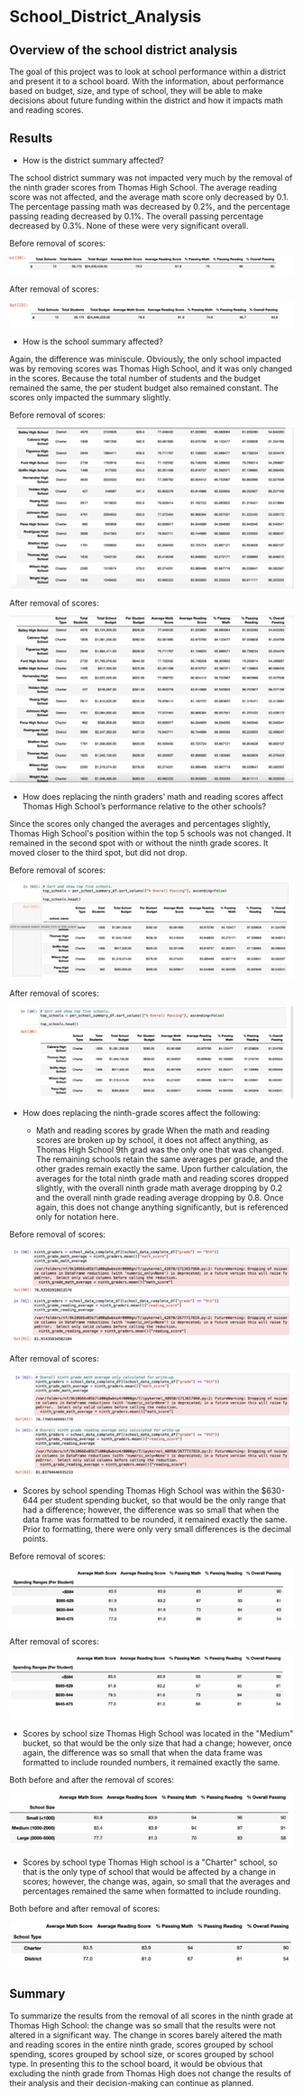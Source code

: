 # School_District_Analysis

## Overview of the school district analysis

The goal of this project was to look at school performance within a district and present it to a school board. With the information, about performance based on budget, size, and type of school, they will be able to make decisions about future funding within the district and how it impacts math and reading scores.


## Results

- How is the district summary affected?

The school district summary was not impacted very much by the removal of the ninth grader scores from Thomas High School. The average reading score was not affected, and the average math score only decreased by 0.1. The percentage passing math was decreased by 0.2%, and the percentage passing reading decreased by 0.1%. The overall passing percentage decreased by 0.3%. None of these were very significant overall.

Before removal of scores:

![This is a picture showing the district summary before scores were removed](https://github.com/hmpowell/School_District_Analysis/blob/main/Resources/mod_district_summary.png)

After removal of scores:

![This is a picture showing the district summary after scores were removed](https://github.com/hmpowell/School_District_Analysis/blob/main/Resources/challenge_district_summary.png)


- How is the school summary affected?

Again, the difference was miniscule. Obviously, the only school impacted was by removing scores was Thomas High School, and it was only changed in the scores. Because the total number of students and the budget remained the same, the per student budget also remained constant. The scores only impacted the summary slightly.

Before removal of scores:

![This is a picture showing the school summary before scores were removed](https://github.com/hmpowell/School_District_Analysis/blob/main/Resources/mod_school_summary.png)

After removal of scores:

![This is a picture showing the school summary after scores were removed](https://github.com/hmpowell/School_District_Analysis/blob/main/Resources/challenge_school_summary.png)


- How does replacing the ninth graders’ math and reading scores affect Thomas High School’s performance relative to the other schools?

Since the scores only changed the averages and percentages slightly, Thomas High School's position within the top 5 schools was not changed. It remained in the second spot with or without the ninth grade scores. It moved closer to the third spot, but did not drop.

Before removal of scores:

![This is a picture showing the top schools before scores were removed](https://github.com/hmpowell/School_District_Analysis/blob/main/Resources/top_schools_mod.png)

After removal of scores:

![This is a picture showing the top schools after scores were removed](https://github.com/hmpowell/School_District_Analysis/blob/main/Resources/top_schools_challenge.png)


- How does replacing the ninth-grade scores affect the following:

  - Math and reading scores by grade
When the math and reading scores are broken up by school, it does not affect anything, as Thomas High School 9th grad was the only one that was changed. The remaining schools retain the same averages per grade, and the other grades remain exactly the same. Upon further calculation, the averages for the total ninth grade math and reading scores dropped slightly, with the overall ninth grade math average dropping by 0.2 and the overall ninth grade reading average dropping by 0.8. Once again, this does not change anything significantly, but is referenced only for notation here.

Before removal of scores:

![This is a picture showing the ninth grade reading and math averages before scores were removed](https://github.com/hmpowell/School_District_Analysis/blob/main/Resources/mod_overall_ninth_averages.png)

After removal of scores:

![This is a picture showing the ninth grade reading and math averages after scores were removed](https://github.com/hmpowell/School_District_Analysis/blob/main/Resources/challenge_overall_ninth_averages.png)


  - Scores by school spending
Thomas High School was within the $630-644 per student spending bucket, so that would be the only range that had a difference; however, the difference was so small that when the data frame was formatted to be rounded, it remained exactly the same. Prior to formatting, there were only very small differences is the decimal points.

Before removal of scores:

![This is a picture showing the scores grouped by school spending before scores were removed](https://github.com/hmpowell/School_District_Analysis/blob/main/Resources/mod_school_spending.png)

After removal of scores:

![This is a picture showing the scores grouped by school spending after scores were removed](https://github.com/hmpowell/School_District_Analysis/blob/main/Resources/challenge_school_spending.png)


  - Scores by school size
Thomas High School was located in the "Medium" bucket, so that would be the only size that had a change; however, once again, the difference was so small that when the data frame was formatted to include rounded numbers, it remained exactly the same.

Both before and after the removal of scores:

![This is a picture showing the scores grouped by school size](https://github.com/hmpowell/School_District_Analysis/blob/main/Resources/challenge_and_mod_school_size.png)


  - Scores by school type
Thomas High school is a "Charter" school, so that is the only type of school that would be affected by a change in scores; however, the change was, again, so small that the averages and percentages remained the same when formatted to include rounding.

Both before and after removal of scores:

![This is a picture showing the scores grouped by school type](https://github.com/hmpowell/School_District_Analysis/blob/main/Resources/mod_and_challenge_school_type.png)


## Summary

To summarize the results from the removal of all scores in the ninth grade at Thomas High School: the change was so small that the results were not altered in a significant way. The change in scores barely altered the math and reading scores in the entire ninth grade, scores grouped by school spending, scores grouped by school size, or scores grouped by school type. In presenting this to the school board, it would be obvious that excluding the ninth grade from Thomas High does not change the results of their analysis and their decision-making can continue as planned.
